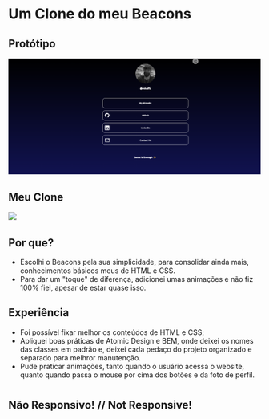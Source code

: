 # Um Clone do meu Beacons
## Protótipo
![](https://github.com/mhaffz/beacons-project/blob/main/prototype.png?raw=true)

## Meu Clone
![](https://images2.imgbox.com/56/c0/Kcvy5Kht_o.png)
##
## Por que?

- Escolhi o Beacons pela sua simplicidade, para consolidar ainda mais, conhecimentos básicos meus de HTML e CSS.
- Para dar um "toque" de diferença, adicionei umas animações e não fiz 100% fiel, apesar de estar quase isso.

## Experiência

- Foi possível fixar melhor os conteúdos de HTML e CSS;
- Apliquei boas práticas de Atomic Design e BEM, onde deixei os nomes das classes em padrão e, deixei cada pedaço do projeto organizado e separado para melhror manutenção.
- Pude praticar animações, tanto quando o usuário acessa o website, quanto quando passa o mouse por cima dos botôes e da foto de perfil.

#
## Não Responsivo! // Not Responsive!
